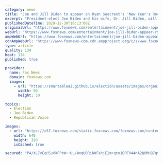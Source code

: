 ```yaml
---
category: news
title: "Joe and Jill Biden to appear on Ryan Seacrest's 'New Year's Rockin' Eve'"
excerpt: "President-elect Joe Biden and his wife, Dr. Jill Biden, will join Ryan Seacrest on Thursday night's \"Dick Clark's New Year's Rockin' Eve.\""
publishedDateTime: 2020-12-30T16:13:00Z
originalUrl: "https://www.foxnews.com/entertainment/joe-jill-biden-appear-ryan-seacrest-new-years-rockin-eve"
webUrl: "https://www.foxnews.com/entertainment/joe-jill-biden-appear-ryan-seacrest-new-years-rockin-eve"
ampWebUrl: "https://www.foxnews.com/entertainment/joe-jill-biden-appear-ryan-seacrest-new-years-rockin-eve.amp"
cdnAmpWebUrl: "https://www-foxnews-com.cdn.ampproject.org/c/s/www.foxnews.com/entertainment/joe-jill-biden-appear-ryan-seacrest-new-years-rockin-eve.amp"
type: article
quality: 134
heat: 134
published: true

provider:
  name: Fox News
  domain: foxnews.com
  images:
    - url: "https://smartableai.github.io/election/assets/images/organizations/foxnews.com-50x50.jpg"
      width: 50
      height: 50

topics:
  - Election
  - Joe Biden
  - Republican Voice

images:
  - url: "https://a57.foxnews.com/static.foxnews.com/foxnews.com/content/uploads/2020/12/640/320/seacrest-ap.jpg?ve=1&tl=1"
    width: 640
    height: 320
    isCached: true

secured: "P4/XL7vEqHSuVXFPxW++UL/WnqUDRiNWFahjE2m+qto1DRTV44nA2Q0MHQ7qvJ6VNVDhgZnNUxwuxt72la0aQ+y4nyDFbKqSJHYhsJEb4221SmL3+3wcarsDQr7h02mfV5yUMAXsf8bFzBzyhsNTe1G+DteIdPNhi8sM6+IFv4DCtWyKpRGIKtAWu4U+AJ6xlU8PBOhSDsaCeGV09kMnGzqVwmPcQM765B3tofXZR4Oe/GDiXSuZY0KnbJca8sabHgzppqk21yN2blSD4/NdVGeTzXFTq34+mJGrqtIzdGVIL1BnL9UMmjPO68bhuZ867ukU/hM0XUwzbZAqLb04ap8avMZl8qPkyOdNdklfQBw=;ujZYHExzPYS1cQDNzJhNvQ=="
---
```


